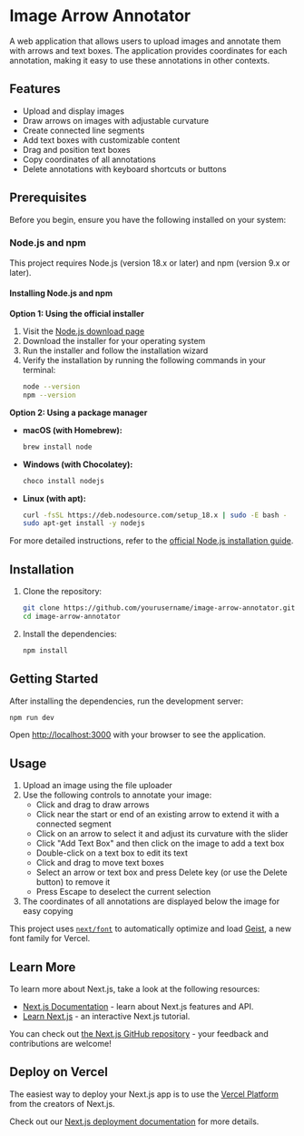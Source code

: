 # Image Arrow Annotator

A web application that allows users to upload images and annotate them with arrows and text boxes. The application provides coordinates for each annotation, making it easy to use these annotations in other contexts.

## Features

- Upload and display images
- Draw arrows on images with adjustable curvature
- Create connected line segments
- Add text boxes with customizable content
- Drag and position text boxes
- Copy coordinates of all annotations
- Delete annotations with keyboard shortcuts or buttons

## Prerequisites

Before you begin, ensure you have the following installed on your system:

### Node.js and npm

This project requires Node.js (version 18.x or later) and npm (version 9.x or later).

#### Installing Node.js and npm

**Option 1: Using the official installer**

1. Visit the [Node.js download page](https://nodejs.org/en/download/)
2. Download the installer for your operating system
3. Run the installer and follow the installation wizard
4. Verify the installation by running the following commands in your terminal:
   ```bash
   node --version
   npm --version
   ```

**Option 2: Using a package manager**

- **macOS (with Homebrew):**
  ```bash
  brew install node
  ```

- **Windows (with Chocolatey):**
  ```bash
  choco install nodejs
  ```

- **Linux (with apt):**
  ```bash
  curl -fsSL https://deb.nodesource.com/setup_18.x | sudo -E bash -
  sudo apt-get install -y nodejs
  ```

For more detailed instructions, refer to the [official Node.js installation guide](https://nodejs.org/en/download/package-manager/).

## Installation

1. Clone the repository:
   ```bash
   git clone https://github.com/yourusername/image-arrow-annotator.git
   cd image-arrow-annotator
   ```

2. Install the dependencies:
   ```bash
   npm install
   ```

## Getting Started

After installing the dependencies, run the development server:

```bash
npm run dev
```

Open [http://localhost:3000](http://localhost:3000) with your browser to see the application.

## Usage

1. Upload an image using the file uploader
2. Use the following controls to annotate your image:
   - Click and drag to draw arrows
   - Click near the start or end of an existing arrow to extend it with a connected segment
   - Click on an arrow to select it and adjust its curvature with the slider
   - Click "Add Text Box" and then click on the image to add a text box
   - Double-click on a text box to edit its text
   - Click and drag to move text boxes
   - Select an arrow or text box and press Delete key (or use the Delete button) to remove it
   - Press Escape to deselect the current selection
3. The coordinates of all annotations are displayed below the image for easy copying

This project uses [`next/font`](https://nextjs.org/docs/app/building-your-application/optimizing/fonts) to automatically optimize and load [Geist](https://vercel.com/font), a new font family for Vercel.

## Learn More

To learn more about Next.js, take a look at the following resources:

- [Next.js Documentation](https://nextjs.org/docs) - learn about Next.js features and API.
- [Learn Next.js](https://nextjs.org/learn) - an interactive Next.js tutorial.

You can check out [the Next.js GitHub repository](https://github.com/vercel/next.js) - your feedback and contributions are welcome!

## Deploy on Vercel

The easiest way to deploy your Next.js app is to use the [Vercel Platform](https://vercel.com/new?utm_medium=default-template&filter=next.js&utm_source=create-next-app&utm_campaign=create-next-app-readme) from the creators of Next.js.

Check out our [Next.js deployment documentation](https://nextjs.org/docs/app/building-your-application/deploying) for more details.
